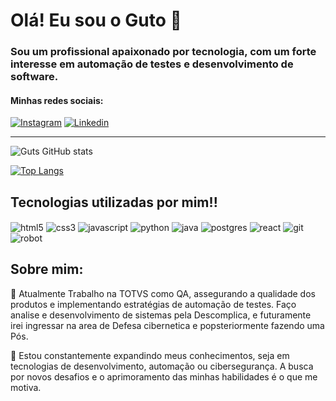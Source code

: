 # Olá! Eu sou o Guto 👋

### Sou um profissional apaixonado por tecnologia, com um forte interesse em automação de testes e desenvolvimento de software.
#### Minhas redes sociais:
[![Instagram](https://img.shields.io/badge/Instagram-E4405F?style=for-the-badge&logo=instagram&logoColor=white)](https://www.instagram.com/guts.okx/)
[![Linkedin](	https://img.shields.io/badge/LinkedIn-0077B5?style=for-the-badge&logo=linkedin&logoColor=white)](https://www.linkedin.com/in/guto-oliveira-227580294/)

-------------------------------------
![Guts GitHub stats](https://github-readme-stats.vercel.app/api?username=Guts-01&show_icons=true&theme=dracula)

[![Top Langs](https://github-readme-stats.vercel.app/api/top-langs/?username=Guts-01&layout=compact)](https://github.com/anuraghazra/github-readme-stats)

## Tecnologias utilizadas por mim!!
<div style="display: inline_block">
  <img align="center" alt="html5" src="https://img.shields.io/badge/HTML5-E34F26?style=for-the-badge&logo=html5&logoColor=white"/>
  <img align="center" alt="css3" src="https://img.shields.io/badge/CSS3-1572B6?style=for-the-badge&logo=css3&logoColor=white"/>
  <img align="center" alt="javascript" src="https://img.shields.io/badge/JavaScript-F7DF1E?style=for-the-badge&logo=javascript&logoColor=black"/>
  <img align="center" alt="python" src="https://img.shields.io/badge/Python-3776AB?style=for-the-badge&logo=python&logoColor=white"/>
  <img align="center" alt="java" src="https://img.shields.io/badge/Java-ED8B00?style=for-the-badge&logo=openjdk&logoColor=white"/>
  <img align="center" alt="postgres" src="https://img.shields.io/badge/PostgreSQL-316192?style=for-the-badge&logo=postgresql&logoColor=white"/>
  <img align="center" alt="react" src="https://img.shields.io/badge/React-20232A?style=for-the-badge&logo=react&logoColor=61DAFB"/>
  <img align="center" alt="git" src="https://img.shields.io/badge/GIT-E44C30?style=for-the-badge&logo=git&logoColor=white"/>
  <img align="center" alt="robot" src="https://img.shields.io/badge/Robot%20Framework-000000?style=for-the-badge&logo=robot-framework&logoColor=white"/>
</div>

## Sobre mim:
🚀 Atualmente Trabalho na TOTVS como QA, assegurando a qualidade dos produtos e implementando estratégias de automação de testes.
Faço analise e desenvolvimento de sistemas pela Descomplica, e futuramente irei ingressar na area de Defesa cibernetica e popsteriormente fazendo uma Pós.

🌱 Estou constantemente expandindo meus conhecimentos, seja em tecnologias de desenvolvimento, automação ou cibersegurança. A busca por novos desafios e o aprimoramento das minhas habilidades é o que me motiva.
